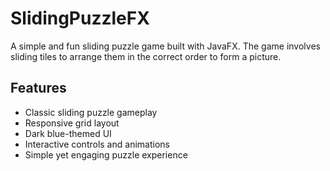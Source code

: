 # SlidingPuzzleFX

A simple and fun sliding puzzle game built with JavaFX. The game involves sliding tiles to arrange them in the correct order to form a picture.

## Features
- Classic sliding puzzle gameplay
- Responsive grid layout
- Dark blue-themed UI
- Interactive controls and animations
- Simple yet engaging puzzle experience
